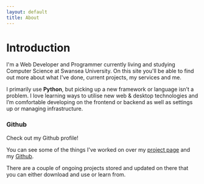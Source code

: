 ```yaml
---
layout: default
title: About
---
```


# Introduction

I'm a Web Developer and Programmer currently living and studying Computer Science at Swansea University. On this site you'll be able to find out more about what I've done, current projects, my services and me.

I primarily use **Python**, but picking up a new framework or language isn’t a problem. I love learning ways to utilise new web & desktop technologies and I’m comfortable developing on the frontend or backend as well as settings up or managing infrastructure.

### <span class="icon-github"></span> Github

Check out my Github profile!

You can see some of the things I've worked on over my [project page](/Projects) and my [Github](https://github.com/LazerCube).

There are a couple of ongoing projects stored and updated on there that you can either download and use or learn from.
